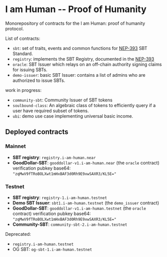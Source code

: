 # I am Human -- Proof of Humanity

Monorepository of contracts for the I am Human: proof of humanity protocol.

List of contracts:

- `sbt`: set of traits, events and common functions for [NEP-393](https://github.com/near/NEPs/pull/393/) SBT Standard.
- `registry`: implements the SBT Registry, documented in the [NEP-393](https://github.com/near/NEPs/pull/393/)
- `oracle`: SBT Issuer which relays on an off-chain authority signing claims for issuing SBTs.
- `demo-issuer`: basic SBT Issuer: contains a list of admins who are authorized to issue SBTs.

work in progress:

- `community-sbt`: Community Issuer of SBT tokens
- `soulbound-class`: An algebraic class of tokens to efficiently query if a user have required subset of tokens.
- `ubi`: demo use case implementing universal basic income.

## Deployed contracts

### Mainnet

- **SBT registry**: `registry.i-am-human.near`
- **GoodDollar-SBT**: `gooddollar-v1.i-am-human.near` (the `oracle` contract)
  verification pubkey base64: `"zqMwV9fTRoBOLXwt1mHxBAF3d0Rh9E9xwSAXR3/KL5E="`

### Testnet

- **SBT registry**: `registry-1.i-am-human.testnet`
- **Demo SBT Issuer**: `sbt1.i-am-human.testnet` (the `demo_issuer` contract)
- **GoodDollar-SBT**: `gooddollar-v1.i-am-human.testnet` (the `oracle` contract)
  verification pubkey base64: `"zqMwV9fTRoBOLXwt1mHxBAF3d0Rh9E9xwSAXR3/KL5E="`
- **Community-SBT**: `community-sbt-2.i-am-human.testnet`

Deprecated:

- `registry.i-am-human.testnet`
- OG SBT: `og-sbt-1.i-am-human.testnet`
